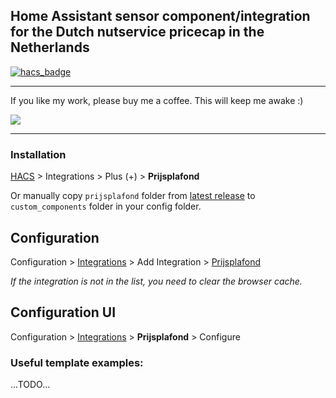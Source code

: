 ## Home Assistant sensor component/integration for the Dutch nutservice pricecap in the Netherlands

[![hacs_badge](https://img.shields.io/badge/HACS-Custom-41BDF5.svg)](https://github.com/hacs/integration)

- - -

If you like my work, please buy me a coffee. This will keep me awake :)

<a href="https://www.buymeacoffee.com/devsnow" target="_blank"><img src="https://www.buymeacoffee.com/assets/img/custom_images/orange_img.png"></a>

- - -

### Installation

[HACS](https://hacs.xyz/) > Integrations > Plus (+) > **Prijsplafond**

Or manually copy `prijsplafond` folder from [latest release](https://github.com/rbrink/Home-Assistant-Prijsplafond/releases/latest) to `custom_components` folder in your config folder.

## Configuration

Configuration > [Integrations](https://my.home-assistant.io/redirect/integrations/) > Add Integration > [Prijsplafond](https://my.home-assistant.io/redirect/config_flow_start/?domain=prijsplafond)

*If the integration is not in the list, you need to clear the browser cache.*

## Configuration UI

Configuration > [Integrations](https://my.home-assistant.io/redirect/integrations/) > **Prijsplafond** > Configure

### Useful template examples:
...TODO...
